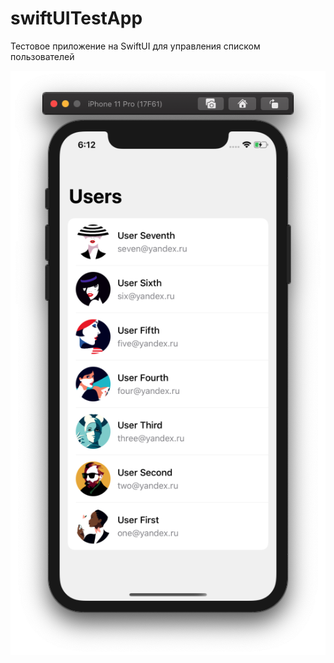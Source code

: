 # swiftUITestApp

Тестовое приложение на SwiftUI для управления списком пользователей

![Screenshot](screenshot.png)
